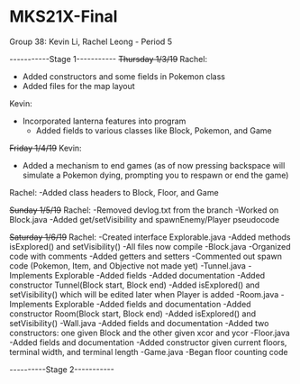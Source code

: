 # MKS21X-Final

Group 38: Kevin Li, Rachel Leong - Period 5

-----------Stage 1-----------
~~Thursday 1/3/19~~
Rachel:
  - Added constructors and some fields in Pokemon class
  - Added files for the map layout

Kevin:
  - Incorporated lanterna features into program
    - Added fields to various classes like Block, Pokemon, and Game

~~Friday 1/4/19~~
Kevin:
  - Added a mechanism to end games (as of now pressing backspace will simulate a Pokemon dying, prompting you to respawn or end the game)

Rachel:
-Added class headers to Block, Floor, and Game

~~Sunday 1/5/19~~
Rachel:
-Removed devlog.txt from the branch
-Worked on Block.java
  -Added get/setVisibility and spawnEnemy/Player pseudocode

~~Saturday 1/6/19~~
Rachel:
-Created interface Explorable.java
  -Added methods isExplored() and setVisibility()
-All files now compile
-Block.java
  -Organized code with comments
  -Added getters and setters
  -Commented out spawn code (Pokemon, Item, and Objective not made yet)
-Tunnel.java
  -Implements Explorable
  -Added fields
  -Added documentation
  -Added constructor Tunnel(Block start, Block end)
  -Added isExplored() and setVisibility() which will be edited later when Player is added
-Room.java
  -Implements Explorable
  -Added fields and documentation
  -Added constructor Room(Block start, Block end)
  -Added isExplored() and setVisibility()
-Wall.java
  -Added fields and documentation
  -Added two constructors: one given Block and the other given xcor and ycor
-Floor.java
  -Added fields and documentation
  -Added constructor given current floors, terminal width, and terminal length
-Game.java
  -Began floor counting code

----------Stage 2-----------
